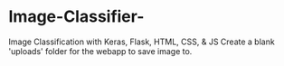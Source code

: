 # Image-Classifier-
Image Classification with Keras, Flask, HTML, CSS, &amp; JS
Create a blank 'uploads' folder for the webapp to save image to.
